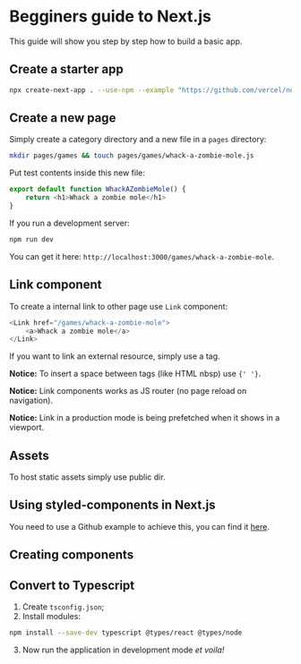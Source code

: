 # Begginers guide to Next.js

This guide will show you step by step how to build a basic app.

## Create a starter app

```bash
npx create-next-app . --use-npm --example "https://github.com/vercel/next-learn-starter/tree/master/learn-starter"
```

## Create a new page

Simply create a category directory and a new file in a `pages` directory:

```bash
mkdir pages/games && touch pages/games/whack-a-zombie-mole.js
```

Put test contents inside this new file:

```js
export default function WhackAZombieMole() {
    return <h1>Whack a zombie mole</h1>
}
```

If you run a development server:

```bash
npm run dev
```

You can get it here: `http://localhost:3000/games/whack-a-zombie-mole`.

## Link component

To create a internal link to other page use `Link` component:

```js
<Link href="/games/whack-a-zombie-mole">
    <a>Whack a zombie mole</a>
</Link>
```

If you want to link an external resource, simply use a tag.

__Notice:__ To insert a space between tags (like HTML nbsp) use `{' '}`.

__Notice:__ Link components works as JS router (no page reload on navigation).

__Notice:__ Link in a production mode is being prefetched when it shows in a viewport. 

## Assets

To host static assets simply use public dir. 


## Using styled-components in Next.js

You need to use a Github example to achieve this, you can find it [here](https://github.com/vercel/next.js/tree/canary/examples/with-styled-components).

## Creating components



## Convert to Typescript

1. Create `tsconfig.json`;
2. Install modules:
```bash
npm install --save-dev typescript @types/react @types/node
```
3. Now run the application in development mode _et voila!_

